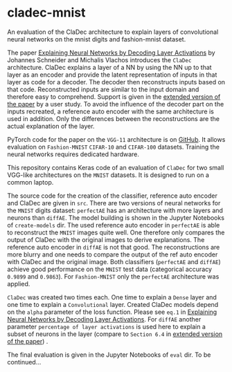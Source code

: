 # cladec-mnist

An evaluation of the ClaDec architecture to explain layers of convolutional neural networks on the mnist digits and
fashion-mnist dataset.

The paper [Explaining Neural Networks by Decoding Layer Activations](https://arxiv.org/abs/2005.13630) by Johannes
Schneider and Michalis Vlachos introduces the `ClaDec` architecture.
ClaDec explains a layer of a NN by using the NN up to that layer as an encoder and provide the latent representation of
inputs in that layer as code for a decoder. The decoder then reconstructs inputs based on that code.
Reconstructed inputs are similar to the input domain and therefore easy to comprehend. Support is given in
the [extended version of the paper](https://www.semanticscholar.org/paper/Explaining-Classifiers-by-Constructing-Familiar-Schneider-Vlachos/9f8d136595ff962e81a83850612c13ebfeafa115#citing-papers)
by a user study.
To avoid the influence of the decoder part on the inputs recreated, a reference auto encoder with the same architecture
is used in addition. Only the differences between the reconstructions are the actual explanation of the layer.

PyTorch code for the paper on the `VGG-11` architecture is on [GitHub](https://github.com/JohnTailor/ClaDec). It allows
evaluation on `Fashion-MNIST` `CIFAR-10` and `CIFAR-100` datasets. Training the neural networks requires dedicated
hardware.

This repository contains Keras code of an evaluation of `ClaDec` for two small VGG-like architectures on the `MNIST`
datasets. It is designed to run on a common laptop.

The source code for the creation of the classifier, reference auto encoder and ClaDec are given in `src`. There are two
versions of neural networks for the `MNIST` digits dataset:
`perfectAE` has an architecture with more layers and neurons than `diffAE`. The model building is shown in the Jupyter
Notebooks of `create-models` dir.
The used reference auto encoder in `perfectAE` is able to reconstruct the `MNIST` images quite well. One therefore only
compares the output of ClaDec with the original images to derive explanations.
The reference auto encoder in `diffAE` is not that good. The reconstructions are more blurry and one needs to compare
the output of the ref auto encoder with ClaDec and the original image.
Both classifiers (`perfectAE` and `diffAE`) achieve good performance on the `MNIST` test data (categorical
accuracy `0.9899` and `0.9863`). For `Fashion-MNIST` only the `perfectAE` architecture was applied.

`ClaDec` was created two times each. One time to explain a `Dense` layer and one time to
explain a `Convolutional` layer.
Created ClaDec models depend on the `alpha` parameter of the loss function. Please see `eq.1`
in [Explaining Neural Networks by Decoding Layer Activations](https://arxiv.org/abs/2005.13630).
For `diffAE` another parameter `percentage of layer activations` is used here to explain a subset of neurons in the
layer (compare to `Section 6.4`
in [extended version of the paper](https://www.semanticscholar.org/paper/Explaining-Classifiers-by-Constructing-Familiar-Schneider-Vlachos/9f8d136595ff962e81a83850612c13ebfeafa115#citing-papers))
.

The final evaluation is given in the Jupyter Notebooks of `eval` dir. To be continued...




